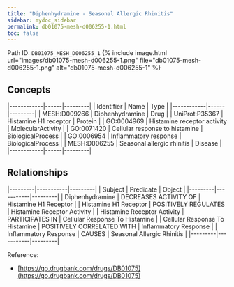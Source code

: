 ```yaml
---
title: "Diphenhydramine - Seasonal Allergic Rhinitis"
sidebar: mydoc_sidebar
permalink: db01075-mesh-d006255-1.html
toc: false 
---
```



Path ID: `DB01075_MESH_D006255_1`
{% include image.html url="images/db01075-mesh-d006255-1.png" file="db01075-mesh-d006255-1.png" alt="db01075-mesh-d006255-1" %}

## Concepts

|------------|------|---------|
| Identifier | Name | Type    |
|------------|------|---------|
| MESH:D009266 | Diphenhydramine | Drug |
| UniProt:P35367 | Histamine H1 receptor | Protein |
| GO:0004969 | Histamine receptor activity | MolecularActivity |
| GO:0071420 | Cellular response to histamine | BiologicalProcess |
| GO:0006954 | Inflammatory response | BiologicalProcess |
| MESH:D006255 | Seasonal allergic rhinitis | Disease |
|------------|------|---------|

## Relationships

|---------|-----------|---------|
| Subject | Predicate | Object  |
|---------|-----------|---------|
| Diphenhydramine | DECREASES ACTIVITY OF | Histamine H1 Receptor |
| Histamine H1 Receptor | POSITIVELY REGULATES | Histamine Receptor Activity |
| Histamine Receptor Activity | PARTICIPATES IN | Cellular Response To Histamine |
| Cellular Response To Histamine | POSITIVELY CORRELATED WITH | Inflammatory Response |
| Inflammatory Response | CAUSES | Seasonal Allergic Rhinitis |
|---------|-----------|---------|

Reference: 
  - [https://go.drugbank.com/drugs/DB01075](https://go.drugbank.com/drugs/DB01075)
